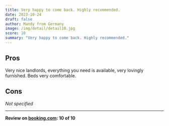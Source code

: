 ```yaml
---
title: Very happy to come back. Highly recommended.
date: 2023-10-24
draft: false
author: Mandy from Germany
image: /img/detail/detail10.jpg
score: 10
summary: "Very happy to come back. Highly recommended."
---
```


## Pros

Very nice landlords, everything you need is available, very lovingly furnished. Beds very comfortable.

## Cons

*Not specified*

---

**Review on [booking.com](https://www.booking.com/hotel/de/gasthaus-wini.de.html): 10 of 10**
